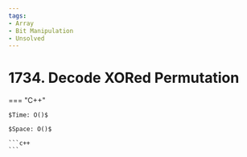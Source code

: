 ```yaml
---
tags:
- Array
- Bit Manipulation
- Unsolved
---
```



# 1734. Decode XORed Permutation

=== "C++"

    $Time: O()$

    $Space: O()$

    ```c++
    ```